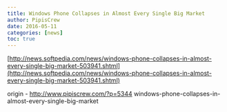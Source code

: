 ```yaml
---
title: Windows Phone Collapses in Almost Every Single Big Market
author: PipisCrew
date: 2016-05-11
categories: [news]
toc: true
---
```


[http://news.softpedia.com/news/windows-phone-collapses-in-almost-every-single-big-market-503941.shtml](http://news.softpedia.com/news/windows-phone-collapses-in-almost-every-single-big-market-503941.shtml)

origin - http://www.pipiscrew.com/?p=5344 windows-phone-collapses-in-almost-every-single-big-market
